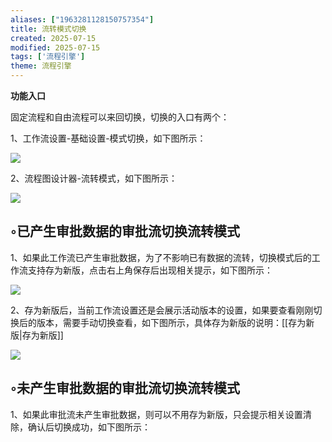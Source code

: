 ```yaml
---
aliases: ["1963281128150757354"]
title: 流转模式切换
created: 2025-07-15
modified: 2025-07-15
tags: ['流程引擎']
theme: 流程引擎
---
```


**功能入口**

固定流程和自由流程可以来回切换，切换的入口有两个：

1、工作流设置-基础设置-模式切换，如下图所示：

![](https://myhelpdoc.oss-cn-heyuan.aliyuncs.com/mdimages/e96c2d9e8e2978ad4be6063ab495e2c8.jpg)

2、流程图设计器-流转模式，如下图所示：

![](https://myhelpdoc.oss-cn-heyuan.aliyuncs.com/mdimages/98fe5074837629c7b5bf6d5b1886ae7c.jpg)

## ◦已产生审批数据的审批流切换流转模式

1、如果此工作流已产生审批数据，为了不影响已有数据的流转，切换模式后的工作流支持存为新版，点击右上角保存后出现相关提示，如下图所示：

![](https://myhelpdoc.oss-cn-heyuan.aliyuncs.com/mdimages/bfc3fec6f4171fcd3259cf6433eb6faf.jpg)

2、存为新版后，当前工作流设置还是会展示活动版本的设置，如果要查看刚刚切换后的版本，需要手动切换查看，如下图所示，具体存为新版的说明：[[存为新版|存为新版]]

![](https://myhelpdoc.oss-cn-heyuan.aliyuncs.com/mdimages/0cece4f69d44026dc86d6ff8a18f0311.jpg)

## ◦未产生审批数据的审批流切换流转模式

1、如果此审批流未产生审批数据，则可以不用存为新版，只会提示相关设置清除，确认后切换成功，如下图所示：

